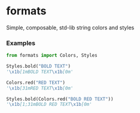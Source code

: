 # formats
Simple, composable, std-lib string colors and styles

### Examples
```python
from formats import Colors, Styles

Styles.bold("BOLD TEXT")
'\x1b[1mBOLD TEXT\x1b[0m'

Colors.red("RED TEXT")
'\x1b[31mRED TEXT\x1b[0m'

Styles.bold(Colors.red("BOLD RED TEXT"))
'\x1b[1;31mBOLD RED TEXT\x1b[0m'
```
